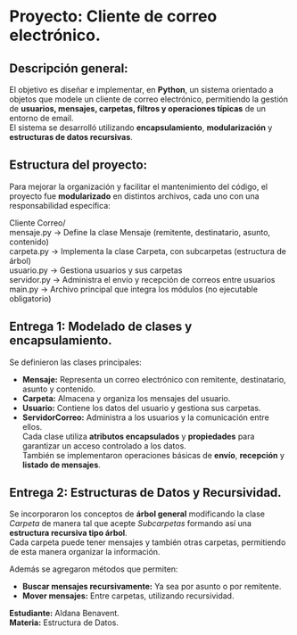 # Proyecto: Cliente de correo electrónico.

## Descripción general: 
El objetivo es diseñar e implementar, en **Python**, un sistema orientado a objetos que modele un cliente de correo electrónico, permitiendo la gestión de **usuarios, mensajes, carpetas, filtros y operaciones típicas** de un entorno de email.  
El sistema se desarrolló utilizando **encapsulamiento**, **modularización** y **estructuras de datos recursivas**.  

## Estructura del proyecto:  
Para mejorar la organización y facilitar el mantenimiento del código, el proyecto fue **modularizado** en distintos archivos, cada uno con una responsabilidad específica:    

Cliente Correo/   
  mensaje.py         → Define la clase Mensaje (remitente, destinatario, asunto, contenido)  
  carpeta.py       → Implementa la clase Carpeta, con subcarpetas (estructura de árbol)  
  usuario.py       → Gestiona usuarios y sus carpetas  
  servidor.py      → Administra el envío y recepción de correos entre usuarios  
  main.py          → Archivo principal que integra los módulos (no ejecutable obligatorio)  

## Entrega 1: Modelado de clases y encapsulamiento.
Se definieron las clases principales:  
- **Mensaje:** Representa un correo electrónico con remitente, destinatario, asunto y contenido.  
- **Carpeta:** Almacena y organiza los mensajes del usuario.  
- **Usuario:** Contiene los datos del usuario y gestiona sus carpetas.  
- **ServidorCorreo:** Administra a los usuarios y la comunicación entre ellos.  
Cada clase utiliza **atributos encapsulados** y **propiedades** para garantizar un acceso controlado a los datos.  
También se implementaron operaciones básicas de **envío**, **recepción** y **listado de mensajes**.

## Entrega 2: Estructuras de Datos y Recursividad.
Se incorporaron los conceptos de **árbol general** modificando la clase *Carpeta* de manera tal que acepte *Subcarpetas* formando así una **estructura recursiva tipo árbol**.  
Cada carpeta puede tener mensajes y también otras carpetas, permitiendo de esta manera organizar la información.  

Además se agregaron métodos que permiten:  
- **Buscar mensajes recursivamente:** Ya sea por asunto o por remitente.
- **Mover mensajes:** Entre carpetas, utilizando recursividad.

**Estudiante:** Aldana Benavent.  
**Materia:** Estructura de Datos.
